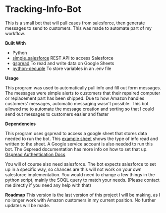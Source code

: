 # Tracking-Info-Bot

This is a small bot that will pull cases from salesforce, then generate messages to send to customers. This was made to automate part of my workflow.

**Built With**

- Python
- [simple_salesforce](https://github.com/simple-salesforce/simple-salesforce) REST API to access Salesforce
- [gspread](https://github.com/burnash/gspread) To read and write data on Google Sheets
- [python-decuple](https://pypi.org/project/python-decouple/) To store variables in an .env file


**Usage**

This program was used to automatically pull info and fill out form messages. The messages were simple alerts to customers that their repaired computer or replacement part has been shipped. Due to how Amazon handles customers' messages, automatic messaging wasn't possible. This bot allowed me to automate the message creation and sorting so that I could send out messages to customers easier and faster

**Dependencies**

This program uses gspread to access a google sheet that stores data needed to run the bot.
This [example sheet](https://docs.google.com/spreadsheets/d/19zL2coJX3cy5hx-fuMDqnz7W4dTAv3k2Y9l3G-621Y4/edit?usp=sharing) shows the type of info read and written to the sheet. 
A Google service account is also needed to run this bot. The Gspread documentation has more info on how to set that up. 
[Gspread Authentication Docs](https://docs.gspread.org/en/latest/oauth2.html#authentication)

You will of course also need salesforce. The bot expects salesforce to set up in a specific way, so chances are this will not work on your own salesforce implementation. You would need to change a few things in the python script, mainly the SOQL query to match your needs. (Please contact me directly if you need any help with that)

**Roadmap**
This version is the last version of this project I will be making, as I no longer work with Amazon customers in my current position. No further updates will be made.
